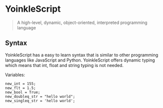 # YoinkleScript
> A high-level, dynamic, object-oriented, interpreted programming language

## Syntax
YoinkleScript has a easy to learn syntax that is similar to other programming languages like JavaScript and Python. YoinkleScript offers dynamic typing which means that int, float and string typing is not needed.

Variables:
```
new_int = 155;
new_flt = 1.5;
new_bool = True;
new_doubleq_str = "hello world";
new_singleq_str = 'hello world';
```
